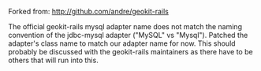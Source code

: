 Forked from: http://github.com/andre/geokit-rails

The official geokit-rails mysql adapter name does not match the naming convention of the jdbc-mysql adapter ("MySQL" vs "Mysql"). Patched the adapter's class name to match our adapter name for now. This should probably be discussed with the geokit-rails maintainers as there have to be others that will run into this.
